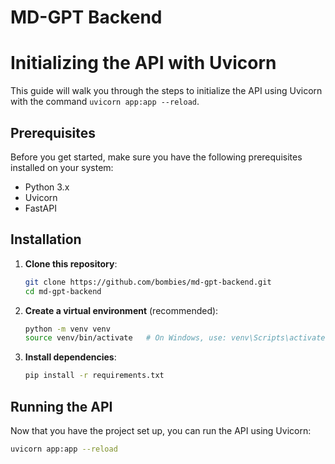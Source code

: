# MD-GPT Backend

# Initializing the API with Uvicorn

This guide will walk you through the steps to initialize the API using Uvicorn with the command `uvicorn app:app --reload`.

## Prerequisites

Before you get started, make sure you have the following prerequisites installed on your system:

- Python 3.x
- Uvicorn
- FastAPI

## Installation

1. **Clone this repository**:

    ```bash
    git clone https://github.com/bombies/md-gpt-backend.git
    cd md-gpt-backend
    ```

2. **Create a virtual environment** (recommended):

    ```bash
    python -m venv venv
    source venv/bin/activate   # On Windows, use: venv\Scripts\activate
    ```

3. **Install dependencies**:

    ```bash
    pip install -r requirements.txt
    ```

## Running the API

Now that you have the project set up, you can run the API using Uvicorn:

```bash
uvicorn app:app --reload
